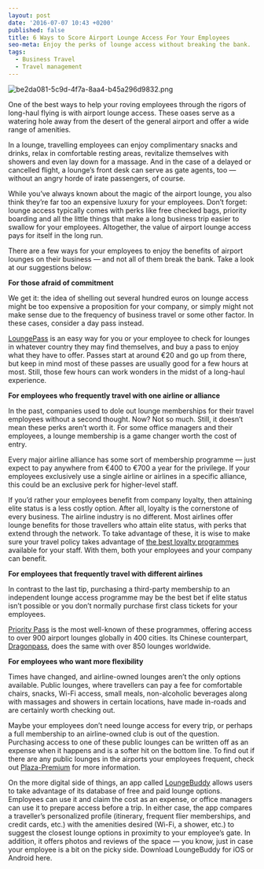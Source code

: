 ```yaml
---
layout: post
date: '2016-07-07 10:43 +0200'
published: false
title: 6 Ways to Score Airport Lounge Access For Your Employees
seo-meta: Enjoy the perks of lounge access without breaking the bank.
tags:
  - Business Travel
  - Travel management
---
```

![be2da081-5c9d-4f7a-8aa4-b45a296d9832.png]({{site.baseurl}}/blog-media/be2da081-5c9d-4f7a-8aa4-b45a296d9832.png)

One of the best ways to help your roving employees through the rigors of long-haul flying is with airport lounge access. These oases serve as a watering hole away from the desert of the general airport and offer a wide range of amenities. 

In a lounge, travelling employees can enjoy complimentary snacks and drinks, relax in comfortable resting areas, revitalize themselves with showers and even lay down for a massage. And in the case of a delayed or cancelled flight, a lounge’s front desk can serve as gate agents, too — without an angry horde of irate passengers, of course. 

While you’ve always known about the magic of the airport lounge, you also think they’re far too an expensive luxury for your employees. Don’t forget: lounge access typically comes with perks like free checked bags, priority boarding and all the little things that make a long business trip easier to swallow for your employees. Altogether, the value of airport lounge access pays for itself in the long run. 

There are a few ways for your employees to enjoy the benefits of airport lounges on their business — and not all of them break the bank. Take a look at our suggestions below: 

**For those afraid of commitment**

We get it: the idea of shelling out several hundred euros on lounge access might be too expensive a proposition for your company, or simply might not make sense due to the frequency of business travel or some other factor. In these cases, consider a day pass instead. 

[LoungePass](https://www.loungepass.com/index.cfm?c=2) is an easy way for you or your employee to check for lounges in whatever country they may find themselves, and buy a pass to enjoy what they have to offer. Passes start at around €20 and go up from there, but keep in mind most of these passes are usually good for a few hours at most. Still, those few hours can work wonders in the midst of a long-haul experience.

**For employees who frequently travel with one airline or alliance**

In the past, companies used to dole out lounge memberships for their travel employees without a second thought. Now? Not so much. Still, it doesn’t mean these perks aren’t worth it. For some office managers and their employees, a lounge membership is a game changer worth the cost of entry. 

Every major airline alliance has some sort of membership programme — just expect to pay anywhere from €400 to €700 a year for the privilege. If your employees exclusively use a single airline or airlines in a specific alliance, this could be an exclusive perk for higher-level staff. 

If you’d rather your employees benefit from company loyalty, then attaining elite status is a less costly option. After all, loyalty is the cornerstone of every business. The airline industry is no different. Most airlines offer lounge benefits for those travellers who attain elite status, with perks that extend through the network. To take advantage of these, it is wise to make sure your travel policy takes advantage of [the best loyalty programmes](http://travelperk.com/blog/the-best-loyalty-programmes-for-business-travelers/) available for your staff. With them, both your employees and your company can benefit. 

**For employees that frequently travel with different airlines**

In contrast to the last tip, purchasing a third-party membership to an independent lounge access programme may be the best bet if elite status isn’t possible or you don’t normally purchase first class tickets for your employees. 

[Priority Pass](//http://www.prioritypass.com) is the most well-known of these programmes, offering access to over 900 airport lounges globally in 400 cities. Its Chinese counterpart, [Dragonpass](http://en.dragonpass.com.cn/), does the same with over 850 lounges worldwide. 

**For employees who want more flexibility**

Times have changed, and airline-owned lounges aren’t the only options available. Public lounges, where travellers can pay a fee for comfortable chairs, snacks, Wi-Fi access, small meals, non-alcoholic beverages along with massages and showers in certain locations, have made in-roads and are certainly worth checking out. 

Maybe your employees don’t need lounge access for every trip, or perhaps a full membership to an airline-owned club is out of the question. Purchasing access to one of these public lounges can be written off as an expense when it happens and is a softer hit on the bottom line. To find out if there are any public lounges in the airports your employees frequent, check out [Plaza-Premium](http://plaza-network.com/) for more information.

On the more digital side of things, an app called [LoungeBuddy](https://www.loungebuddy.com/) allows users to take advantage of its database of free and paid lounge options. Employees can use it and claim the cost as an expense, or office managers can use it to prepare access before a trip. In either case, the app compares a traveller’s personalized profile (itinerary, frequent flier memberships, and credit cards, etc.) with the amenities desired (Wi-Fi, a shower, etc.) to suggest the closest lounge options in proximity to your employee’s gate. In addition, it offers photos and reviews of the space — you know, just in case your employee is a bit on the picky side. Download LoungeBuddy for iOS or Android here. 



